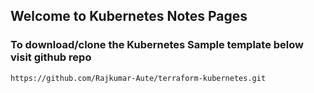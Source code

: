 ## Welcome to Kubernetes Notes Pages

### To download/clone the Kubernetes Sample template below visit github repo
```
https://github.com/Rajkumar-Aute/terraform-kubernetes.git
```
